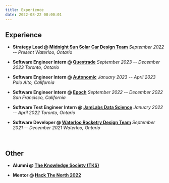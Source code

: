 ```yaml
---
title: Experience
date: 2022-08-22 00:00:01
---
```


## Experience

- **Strategy Lead @ [Midnight Sun Solar Car Design Team](https://www.uwmidsun.com/)**
  _September 2022 -- Present_
  _Waterloo, Ontario_

- **Software Engineer Intern @ [Questrade](https://www.questrade.com/)**
  _September 2023 -- December 2023_
  _Toronto, Ontario_

- **Software Engineer Intern @ [Autonomic](https://autonomic.com/)**
  _January 2023 -- April 2023_
  _Palo Alto, California_

- **Software Engineer Intern @ [Epoch](https://www.epochapp.com/)**
  _September 2022 -- December 2022_
  _San Francisco, California_

- **Software Test Engineer Intern @ [JamLabs Data Science](https://www.jamlabs.com/)**
  _January 2022 -- April 2022_
  _Toronto, Ontario_

- **Software Developer @ [Waterloo Rocketry Design Team](https://www.waterloorocketry.com/)**
  _September 2021 -- December 2021_
  _Waterloo, Ontario_

<!--  -->
<br>
<!--  -->

## Other

- **Alumni @ [The Knowledge Society (TKS)](https://www.tks.world/)**

- **Mentor @ [Hack The North 2022](https://hackthenorth.com/)**

